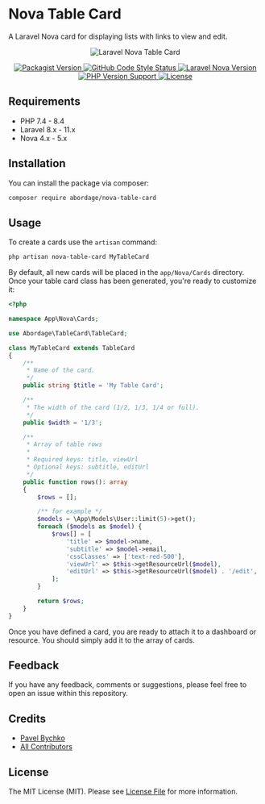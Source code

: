 <!--suppress HtmlDeprecatedAttribute -->

# Nova Table Card

A Laravel Nova card for displaying lists with links to view and edit.

<p style="text-align: center;" align="center">
<img alt="Laravel Nova Table Card" src="https://github.com/abordage/nova-table-card/blob/master/docs/images/abordage-nova-table-card.png?raw=true">
</p>



<p style="text-align: center;" align="center">


<a href="https://packagist.org/packages/abordage/nova-table-card" title="Packagist version">
    <img alt="Packagist Version" src="https://img.shields.io/packagist/v/abordage/nova-table-card">
</a>


<a href="https://github.com/abordage/nova-table-card/actions/workflows/php-cs-fixer.yml" title="GitHub Code Style Status">
    <img alt="GitHub Code Style Status" src="https://img.shields.io/github/actions/workflow/status/abordage/nova-table-card/php-cs-fixer.yml?label=code%20style">
</a>


<a href="https://nova.laravel.com/docs/4.0/" title="Laravel Nova Version">
    <img alt="Laravel Nova Version" src="https://img.shields.io/badge/laravel%20nova-5.0-1DA5E7">
</a>


<a href="https://www.php.net/" title="PHP version">
    <img alt="PHP Version Support" src="https://img.shields.io/packagist/php-v/abordage/nova-table-card">
</a>


<a href="https://github.com/abordage/nova-table-card/blob/master/LICENSE.md" title="License">
    <img alt="License" src="https://img.shields.io/github/license/abordage/nova-table-card">
</a>



</p>

## Requirements
- PHP 7.4 - 8.4
- Laravel 8.x - 11.x
- Nova 4.x - 5.x

## Installation

You can install the package via composer:

```bash
composer require abordage/nova-table-card
```

## Usage

To create a cards use the `artisan` command:

```bash
php artisan nova-table-card MyTableCard
```
By default, all new cards will be placed in the `app/Nova/Cards` directory. 
Once your table card class has been generated, you're ready to customize it:

```php
<?php

namespace App\Nova\Cards;

use Abordage\TableCard\TableCard;

class MyTableCard extends TableCard
{
    /**
     * Name of the card.
     */
    public string $title = 'My Table Card';

    /**
     * The width of the card (1/2, 1/3, 1/4 or full).
     */
    public $width = '1/3';

    /**
     * Array of table rows
     *
     * Required keys: title, viewUrl
     * Optional keys: subtitle, editUrl
     */
    public function rows(): array
    {
        $rows = [];

        /** for example */
        $models = \App\Models\User::limit(5)->get();
        foreach ($models as $model) {
            $rows[] = [
                'title' => $model->name,
                'subtitle' => $model->email,
                'cssClasses' => ['text-red-500'],
                'viewUrl' => $this->getResourceUrl($model),
                'editUrl' => $this->getResourceUrl($model) . '/edit',
            ];
        }

        return $rows;
    }
}
```

Once you have defined a card, you are ready to attach it to a dashboard or resource. You should simply add it to the array of cards.

## Feedback
If you have any feedback, comments or suggestions, please feel free to open an issue within this repository.

## Credits

- [Pavel Bychko](https://github.com/abordage)
- [All Contributors](https://github.com/abordage/nova-table-card/graphs/contributors)

## License

The MIT License (MIT). Please see [License File](LICENSE.md) for more information.

